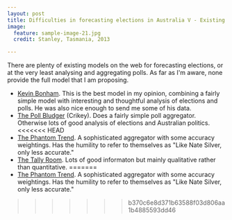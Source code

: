 ```yaml
---
layout: post
title: Difficulties in forecasting elections in Australia V - Existing models
image:
  feature: sample-image-21.jpg
  credit: Stanley, Tasmania, 2013

---
```


There are plenty of existing models on the web for forecasting elections, or at the very least analysing and aggregating polls. As far as I'm aware, none provide the full model that I am proposing.

- [Kevin Bonham](http://kevinbonham.blogspot.com.au). This is the best model in my opinion, combining a fairly simple model with interesting and thoughtful analysis of elections and polls. He was also nice enough to send me some of his data. 
- [The Poll Bludger](http://blogs.crikey.com.au/pollbludger/) (Crikey). Does a fairly simple poll aggregator. Otherwise lots of good analysis of elections and Australian politics. 
<<<<<<< HEAD
- [The Phantom Trend](http://www.phantomtrend.com/). A sophisticated aggregator with some accuracy weightings. Has the humility to refer to themselves as "Like Nate Silver, only less accurate."
- [The Tally Room](http://www.tallyroom.com.au). Lots of good informaton but mainly qualitative rather than quantitative. 
=======
- [The Phantom Trend](http://www.phantomtrend.com/). A sophisticated aggregator with some accuracy weightings. Has the humility to refer to themselves as "Like Nate Silver, only less accurate."
>>>>>>> b370c6e8d371b63588f03d806aa1b4885593dd46
